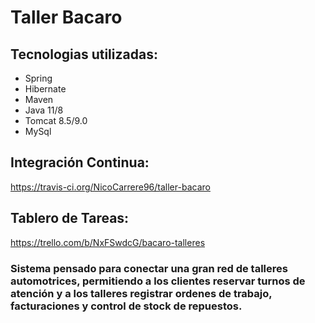 # Taller Bacaro

## Tecnologias utilizadas:
  - Spring
  - Hibernate
  - Maven
  - Java 11/8
  - Tomcat 8.5/9.0
  - MySql

## Integración Continua:
  https://travis-ci.org/NicoCarrere96/taller-bacaro
  
## Tablero de Tareas:
  https://trello.com/b/NxFSwdcG/bacaro-talleres

### Sistema pensado para conectar una gran red de talleres automotrices, permitiendo a los clientes reservar turnos de atención y a los talleres registrar ordenes de trabajo, facturaciones y control de stock de repuestos.
